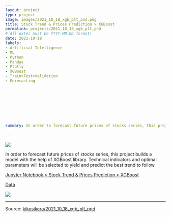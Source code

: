 ```yaml
---
layout: project
type: project
image: images/2021_10_18_xgb_plt_pnd.png
title: Stock Trend & Prices Prediction > XGBoost
permalink: projects/2021_10_18_xgb_plt_pnd
# All dates must be YYYY-MM-DD format!
date: 2021-10-18
labels:
- Artificial Intelligence 
- ML 
- Python 
- Pandas 
- Plotly
- XGBoost 
- Train>Test>Validation
- Forecasting









summary: In order to forecast future prices of stocks series, this project builds a model with the help of XGBoost library. Technical indicators and optimal parameters will be selected to yield and predict the best trend to follow.

---
```


<img class="ui image" src="{{ site.baseurl }}/images/2021_10_18_xgb_plt_pnd_pannel.png">

In order to forecast future prices of stocks series, this project builds a model with the help of XGBoost library. Technical indicators and optimal parameters will be selected to yield and predict the best trend to follow.


[Jupyter Notebook > Stock Trend & Prices Prediction > XGBoost](https://colab.research.google.com/gist/kikosikera/88a235e32780e5151361e67fe310a651/2021_10_18_xgb_plt_pnd.ipynb?authuser=5)

[Data](https://github.com/kikosikera/2021_10_18_xgb_plt_pnd/tree/master/data)

<img class="ui image" src="{{ site.baseurl }}/images/2021_10_18_xgb_plt_pnd_charts.png"/>



<hr>

Source: <a href="https://github.com/kikosikera/2021_10_18_xgb_plt_pnd/tree/main/"><i class="large github icon"></i>kikosikera/2021_10_18_xgb_plt_pnd</a>
